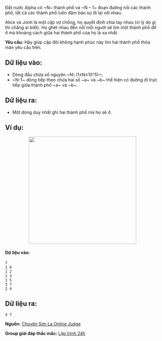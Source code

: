 Đất nước Alpha có ~N~ thành phố và ~N – 1~ đoạn đường nối các thành phố, tất cả các thành phố luôn đảm bảo sự đi lại với nhau.

Alice và Jonh là một cặp vợ chồng, họ quyết định chia tay nhau (vì lý do gì thì chẳng ai biết). Họ ghét nhau đến nỗi mỗi người sẽ tìm một thành phố để ở mà khoảng cách giữa hai thành phố của họ là xa nhất.

**Yêu cầu:** Hãy giúp cặp đôi không hạnh phúc này tìm hai thành phố thỏa mãn yêu cầu trên.

## Dữ liệu vào:
- Dòng đầu chứa số nguyên ~N\ (1≤N≤10^5)~;
- ~N-1~ dòng tiếp theo chứa hai số ~a~ và ~b~ thể hiện có đường đi trực tiếp giữa thành phố ~a~ và ~b~.

## Dữ liệu ra:
- Một dòng duy nhất ghi hai thành phố mà họ sẽ ở.

## Ví dụ:

<center><img src="/images/problems/694/FAREWELL.PNG" width="350px" /></center>

#### Dữ liệu vào:
```
7
1 6
1 2
1 3
1 5
3 7
2 4
```

## Dữ liệu ra:
```
4 7
```
**Nguồn:** [Chuyên Sơn La Online Judge](http://csloj.ddns.net/)

**Group giải đáp thắc mắc:** [Lập trình 24h](https://www.facebook.com/groups/1386904321519984)